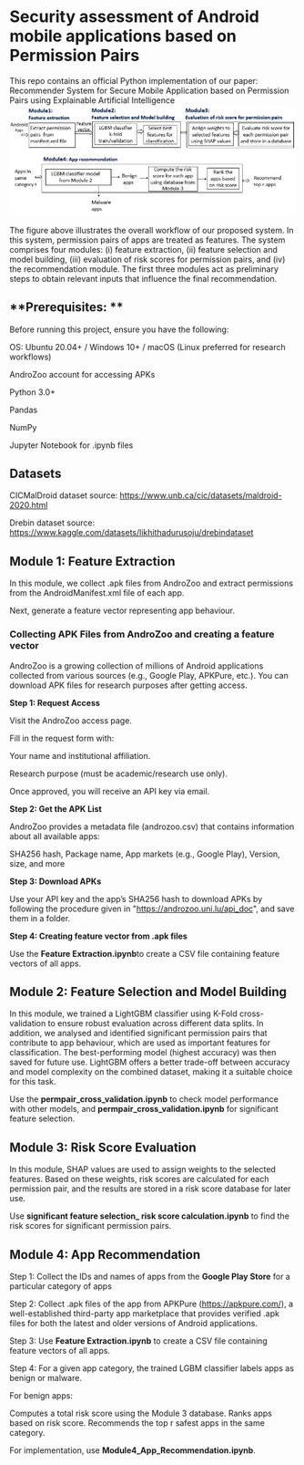 # Security assessment of Android mobile applications based on Permission Pairs
This repo contains an official Python implementation of our paper: Recommender System for Secure Mobile Application based on Permission Pairs using Explainable Artificial Intelligence
 ![Image Alt](https://github.com/tejaswivij/Mobile-App-Security-with-Permission-Pairs/blob/main/framework.jpg?raw=true)
 
The figure above illustrates the overall workflow of our proposed system. In this system, permission pairs of apps are treated as features. The system comprises four modules: (i) feature extraction, (ii) feature selection and model building, (iii) evaluation of risk scores for permission pairs, and (iv) the recommendation module. The first three modules act as preliminary steps to obtain relevant inputs that influence the final recommendation.

## **Prerequisites: **

Before running this project, ensure you have the following:
    
OS: Ubuntu 20.04+ / Windows 10+ / macOS (Linux preferred for research workflows)

AndroZoo account for accessing APKs

Python 3.0+

Pandas

NumPy

Jupyter Notebook for .ipynb files

## **Datasets**

CICMalDroid dataset source: https://www.unb.ca/cic/datasets/maldroid-2020.html

Drebin dataset source: https://www.kaggle.com/datasets/likhithadurusoju/drebindataset

## **Module 1: Feature Extraction**

In this module, we collect .apk files from AndroZoo and extract permissions from the AndroidManifest.xml file of each app.

Next, generate a feature vector representing app behaviour.

### **Collecting APK Files from AndroZoo and creating a feature vector**

AndroZoo is a growing collection of millions of Android applications collected from various sources (e.g., Google Play, APKPure, etc.). You can download APK files for research purposes after getting access.

**Step 1: Request Access**

Visit the AndroZoo access page.

Fill in the request form with:

Your name and institutional affiliation.

Research purpose (must be academic/research use only).

Once approved, you will receive an API key via email.

**Step 2: Get the APK List**

AndroZoo provides a metadata file (androzoo.csv) that contains information about all available apps:

SHA256 hash, Package name, App markets (e.g., Google Play), Version, size, and more

**Step 3: Download APKs**

Use your API key and the app’s SHA256 hash to download APKs by following the procedure given in  "https://androzoo.uni.lu/api_doc", and save them in a folder.

**Step 4: Creating feature vector from .apk files**

Use the **Feature Extraction.ipynb**to create a CSV file containing feature vectors of all apps.

## **Module 2: Feature Selection and Model Building**

In this module, we trained a LightGBM classifier using K-Fold cross-validation to ensure robust evaluation across different data splits.  In addition, we analysed and identified significant permission pairs that contribute to app behaviour, which are used as important features for classification. The best-performing model (highest accuracy) was then saved for future use. LightGBM offers a better trade-off between accuracy and model complexity on the combined dataset, making it a suitable choice for this task.

Use the **permpair_cross_validation.ipynb** to check model performance with other models, and **permpair_cross_validation.ipynb** for significant feature selection.

## **Module 3: Risk Score Evaluation**

In this module, SHAP values are used to assign weights to the selected features. Based on these weights, risk scores are calculated for each permission pair, and the results are stored in a risk score database for later use.

Use **significant feature selection_ risk score calculation.ipynb** to find the risk scores for significant permission pairs.

## **Module 4: App Recommendation**

Step 1: Collect the IDs and names of apps from the **Google Play Store** for a particular category of apps

Step 2: Collect .apk files of the app from APKPure (https://apkpure.com/), a well-established third-party app marketplace that provides verified .apk files for both the latest and older versions of Android applications.

Step 3: Use **Feature Extraction.ipynb** to create a CSV file containing feature vectors of all apps.

Step 4: For a given app category, the trained LGBM classifier labels apps as benign or malware.

For benign apps:

Computes a total risk score using the Module 3 database. Ranks apps based on risk score. Recommends the top r safest apps in the same category.

For implementation, use **Module4_App_Recommendation.ipynb**. 



